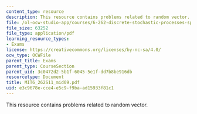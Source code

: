 ```yaml
---
content_type: resource
description: This resource contains problems related to random vector.
file: /ol-ocw-studio-app/courses/6-262-discrete-stochastic-processes-spring-2011/e3c9678ecce4e5c9f9baad15933f81c1_MIT6_262S11_mid09.pdf
file_size: 63252
file_type: application/pdf
learning_resource_types:
- Exams
license: https://creativecommons.org/licenses/by-nc-sa/4.0/
ocw_type: OCWFile
parent_title: Exams
parent_type: CourseSection
parent_uid: 3c0472d2-5b1f-6045-5e1f-dd7b8be916db
resourcetype: Document
title: MIT6_262S11_mid09.pdf
uid: e3c9678e-cce4-e5c9-f9ba-ad15933f81c1
---
```

This resource contains problems related to random vector.